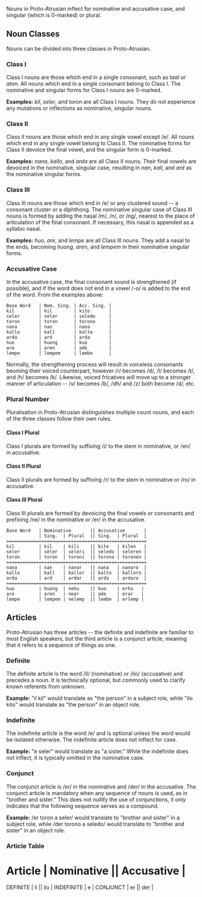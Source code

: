 Nouns in Proto-Atrusian inflect for nominative and accusative case, and singular (which is 0-marked) or plural.

## Noun Classes

Nouns can be divided into three classes in Proto-Atrusian.

### Class I

Class I nouns are those which end in a single consonant, such as _taal_ or _atan_. All nouns which end in a single consonant belong to Class I. The nominative and singular forms for Class I nouns are 0-marked.

**Examples:** _kil_, _seler_, and _toron_ are all Class I nouns. They do not experience any mutations or inflections as nominative, singular nouns.

### Class II

Class II nouns are those which end in any single vowel except /e/. All nouns which end in any single vowel belong to Class II. The nominative forms for Class II devoice the final vowel, and the singular form is 0-marked.

**Examples:** _nana_, _kallo_, and _arda_ are all Class II nouns. Their final vowels are devoiced in the nominative, singular case, resulting in _nan_, _kall_, and _ard_ as the nominative singular forms.

### Class III

Class III nouns are those which end in /e/ or any clustered sound -- a consonant cluster or a diphthong. The nominative singular case of Class III nouns is formed by adding the nasal /m/, /n/, or /ng/, nearest to the place of articulation of the final consonant. If necessary, this nasal is appended as a syllabic nasal.

**Examples:** _huo_, _are_, and _lempe_ are all Class III nouns. They add a nasal to the ends, becoming _huong_, _aren_, and _lempem_ in their nominative singular forms.

### Accusative Case

In the accusative case, the final consonant sound is strengthened (if possible), and if the word does not end in a vowel /-o/ is added to the end of the word. From the examples above:

```
Base Word   | Nom. Sing. | Acc. Sing. |
kil         | kil        | kito       |
seler       | seler      | seledo     |
toron       | toron      | torono     |
nana        | nan        | nana       |
kallo       | kall       | kalto      |
arda        | ard        | arda       |
huo         | huong      | kuo        |
are         | aren       | ade        |
lempe       | lempem     | lembe      |
```

Normally, the strengthening process will result in voiceless consonants beoming their voiced counterpart, however /r/ becomes /d/, /l/ becomes /t/, and /h/ becomes /k/. Likewise, voiced fricatives will move up to a stronger manner of articulation -- /v/ becomes /b/, /dh/ and /z/ both become /d/, etc.

### Plural Number

Pluralisation in Proto-Atrusian distinguishes multiple count nouns, and each of the three classes follow their own rules.

#### Class I Plural

Class I plurals are formed by suffixing /i/ to the stem in nominative, or /en/ in accusative.

#### Class II Plural

Class II plurals are formed by suffixing /r/ to the stem in nominative or /ro/ in accusative.

#### Class III Plural

Class III plurals are formed by devoicing the final vowels or consonants and prefixing /ne/ in the nominative or /er/ in the accusative.

```
Base Word   | Nominative       || Accusative       |
            | Sing.  | Plural  || Sing.  | Plural  |
====================================================
kil         | kil    | kili    || kito   | kilen   |
seler       | seler  | seleri  || seledo | seleren |
toron       | toron  | toroni  || torono | toronen |
====================================================
nana        | nan    | nanar   || nana   | nanaro  |
kallo       | kall   | kallor  || kalto  | kalloro |
arda        | ard    | ardar   || arda   | ardaro  |
====================================================
huo         | huong  | nehu    || kuo    | erhu   |
are         | aren   | near    || ade    | erar   |
lempe       | lempem | nelemp  || lembe  | erlemp |
```

## Articles

Proto-Atrusian has three articles -- the definite and indefinite are familiar to most English speakers, but the third article is a conjunct article, meaning that it refers to a sequence of things as one.

### Definite

The definite article is the word /il/ (nominative) or /ilo/ (accusative) and precedes a noun. It is technically optional, but commonly used to clarify known referents from unknown.

**Example:** "il kil" would translate as "the person" in a subject role, while "ilo kito" would translate as "the person" in an object role.

### Indefinite

The indefinite article is the word /e/ and is optional unless the word would be isolated otherwise. The indefinite article does not inflect for case.

**Example:** "e seler" would translate as "a sister." While the indefinite does not inflect, it is typically omitted in the nominative case.

### Conjunct

The conjunct article is /er/ in the nominative and /der/ in the accusative. The conjunct article is mandatory when any sequence of nouns is used, as in "brother and sister." This does not nullify the use of conjunctions, it only indicates that the following sequence serves as a compound.

**Example:** /er toron a seler/ would translate to "brother and sister" in a subject role, while /der torono a seledo/ would translate to "brother and sister" in an object role.

### Article Table

Article     | Nominative || Accusative |
========================================
DEFINITE    | il         || ilo        |
INDEFINITE  | e                        |
CONJUNCT    | er         || der        |
